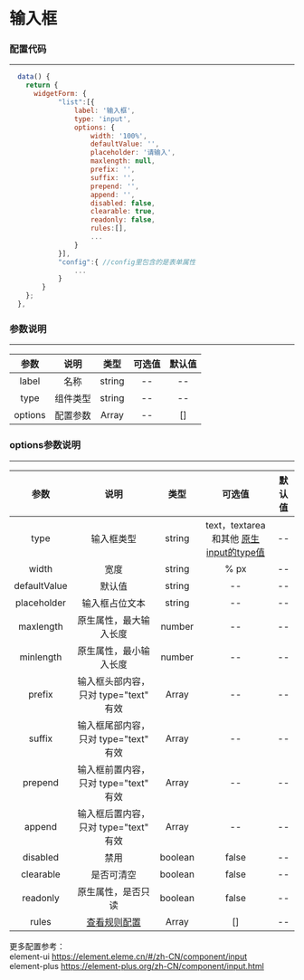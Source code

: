 <h1>输入框</h1>

### 配置代码
---
```js
  data() {
    return {
      widgetForm: {
            "list":[{
                label: '输入框',
                type: 'input',
                options: {
                    width: '100%',
                    defaultValue: '',
                    placeholder: '请输入',
                    maxlength: null,
                    prefix: '',
                    suffix: '',
                    prepend: '',
                    append: '',
                    disabled: false,
                    clearable: true,
                    readonly: false,
                    rules:[],
                    ...
                }
            }],
            "config":{ //config里包含的是表单属性
                ...
            }
        }
    };
  },
```

### 参数说明
---
| 参数 | 说明 | 类型 | 可选值 | 默认值 |
| :-----------: | :--------------------: | :-----: | :-----: | :----: |
| label | 名称 | string |  -- |  --  |
| type | 组件类型 | string |  -- |  --  |
| options | 配置参数 | Array |  -- |   []  |

### options参数说明
---
| 参数 | 说明 | 类型 | 可选值 | 默认值 |
| :-----------: | :--------------------: | :-----: | :-----: | :----: |
| type | 输入框类型 | string | 	text，textarea 和其他 <a href="https://developer.mozilla.org/en-US/docs/Web/HTML/Element/input#Form_%3Cinput%3E_types" target="_blank">原生input的type值</a>  | -- |
| width | 宽度 | string |  % px  |  --  |
| defaultValue | 默认值 | string |  --  |  --  |
| placeholder | 输入框占位文本 | string |  --  |  --  |
| maxlength | 原生属性，最大输入长度 | number |  --  |  --  |
| minlength | 原生属性，最小输入长度 | number |  --  |  --  |
| prefix | 输入框头部内容，只对 type="text" 有效 | Array |  --  |  --  |
| suffix | 输入框尾部内容，只对 type="text" 有效 | Array |  --  |  --  |
| prepend | 输入框前置内容，只对 type="text" 有效 | Array |  --  |  --  |
| append | 输入框后置内容，只对 type="text" 有效 | Array |  --  |  --  |
| disabled | 禁用 | boolean | false |  --  |
| clearable | 是否可清空 | boolean |  false  |  --  |
| readonly | 原生属性，是否只读 | boolean |  false  |  --  |
| rules | <a href="/handbook/rules">查看规则配置</a> | Array |  []  |  --  |

更多配置参考：<br>
element-ui <a href="https://element.eleme.cn/#/zh-CN/component/input" target="_blank">https://element.eleme.cn/#/zh-CN/component/input</a><br>
element-plus <a href="https://element-plus.org/zh-CN/component/input.html" target="_blank">https://element-plus.org/zh-CN/component/input.html</a>


